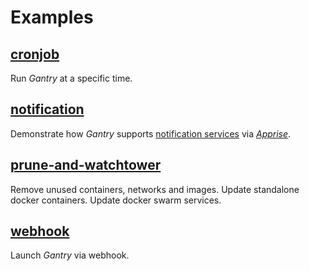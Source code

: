 # Examples

## [cronjob](./cronjob)

Run *Gantry* at a specific time.

## [notification](./notification)

Demonstrate how *Gantry* supports [notification services](https://github.com/caronc/apprise?tab=readme-ov-file#supported-notificationse) via [*Apprise*](https://github.com/caronc/apprise-api).

## [prune-and-watchtower](./prune-and-watchtower)

Remove unused containers, networks and images. Update standalone docker containers. Update docker swarm services.

## [webhook](./webhook)

Launch *Gantry* via webhook.
